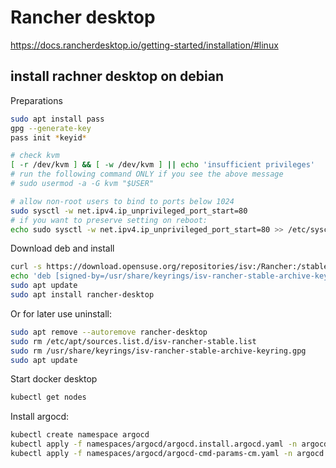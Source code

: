 # Rancher desktop

https://docs.rancherdesktop.io/getting-started/installation/#linux


## install rachner desktop on debian

Preparations
```bash
sudo apt install pass
gpg --generate-key
pass init *keyid*

# check kvm
[ -r /dev/kvm ] && [ -w /dev/kvm ] || echo 'insufficient privileges'
# run the following command ONLY if you see the above message
# sudo usermod -a -G kvm "$USER"

# allow non-root users to bind to ports below 1024
sudo sysctl -w net.ipv4.ip_unprivileged_port_start=80
# if you want to preserve setting on reboot:
echo sudo sysctl -w net.ipv4.ip_unprivileged_port_start=80 >> /etc/sysctl.conf
```

Download deb and install
```bash
curl -s https://download.opensuse.org/repositories/isv:/Rancher:/stable/deb/Release.key | gpg --dearmor | sudo dd status=none of=/usr/share/keyrings/isv-rancher-stable-archive-keyring.gpg
echo 'deb [signed-by=/usr/share/keyrings/isv-rancher-stable-archive-keyring.gpg] https://download.opensuse.org/repositories/isv:/Rancher:/stable/deb/ ./' | sudo dd status=none of=/etc/apt/sources.list.d/isv-rancher-stable.list
sudo apt update
sudo apt install rancher-desktop
```

Or for later use uninstall:
```bash
sudo apt remove --autoremove rancher-desktop
sudo rm /etc/apt/sources.list.d/isv-rancher-stable.list
sudo rm /usr/share/keyrings/isv-rancher-stable-archive-keyring.gpg
sudo apt update
```

Start docker desktop
```bash
kubectl get nodes
```

Install argocd:
```bash
kubectl create namespace argocd
kubectl apply -f namespaces/argocd/argocd.install.argocd.yaml -n argocd
kubectl apply -f namespaces/argocd/argocd-cmd-params-cm.yaml -n argocd 
```